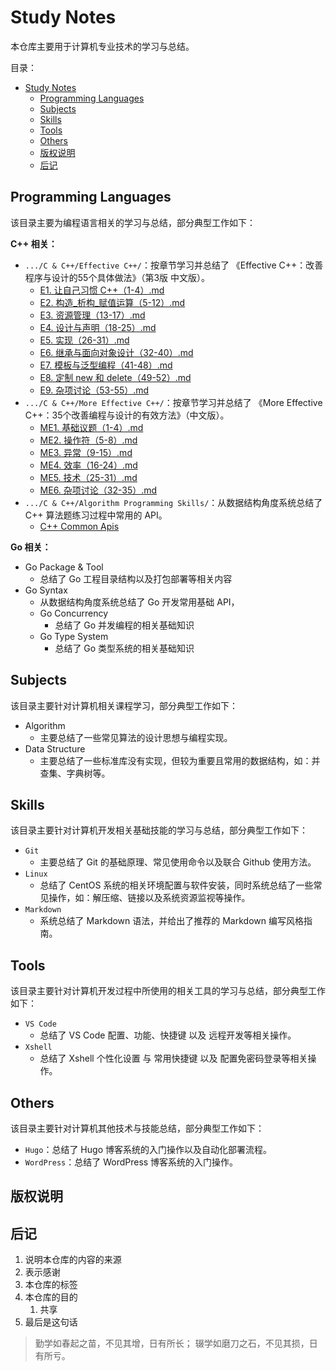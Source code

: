 # Study Notes

本仓库主要用于计算机专业技术的学习与总结。

目录：

- [Study Notes](#study-notes)
  - [Programming Languages](#programming-languages)
  - [Subjects](#subjects)
  - [Skills](#skills)
  - [Tools](#tools)
  - [Others](#others)
  - [版权说明](#版权说明)
  - [后记](#后记)

## Programming Languages

该目录主要为编程语言相关的学习与总结，部分典型工作如下：

**C++ 相关：**

* `.../C & C++/Effective C++/`：按章节学习并总结了 《Effective C++：改善程序与设计的55个具体做法》（第3版 中文版）。
  * [E1. 让自己习惯 C++（1-4）.md](/Programming%20Languages/C%20%26%20C%2B%2B/Effective%20C%2B%2B/E1.%20%E8%AE%A9%E8%87%AA%E5%B7%B1%E4%B9%A0%E6%83%AF%20C%2B%2B%EF%BC%881-4%EF%BC%89.md)
  * [E2. 构造_析构_赋值运算（5-12）.md](/Programming%20Languages/C%20%26%20C%2B%2B/Effective%20C%2B%2B/E2.%20%E6%9E%84%E9%80%A0_%E6%9E%90%E6%9E%84_%E8%B5%8B%E5%80%BC%E8%BF%90%E7%AE%97%EF%BC%885-12%EF%BC%89.md)
  * [E3. 资源管理（13-17）.md](/Programming%20Languages/C%20%26%20C%2B%2B/Effective%20C%2B%2B/E3.%20%E8%B5%84%E6%BA%90%E7%AE%A1%E7%90%86%EF%BC%8813-17%EF%BC%89.md)
  * [E4. 设计与声明（18-25）.md](/Programming%20Languages/C%20%26%20C%2B%2B/Effective%20C%2B%2B/E4.%20%E8%AE%BE%E8%AE%A1%E4%B8%8E%E5%A3%B0%E6%98%8E%EF%BC%8818-25%EF%BC%89.md)
  * [E5. 实现（26-31）.md](/Programming%20Languages/C%20%26%20C%2B%2B/Effective%20C%2B%2B/E5.%20%E5%AE%9E%E7%8E%B0%EF%BC%8826-31%EF%BC%89.md)
  * [E6. 继承与面向对象设计（32-40）.md](/Programming%20Languages/C%20%26%20C%2B%2B/Effective%20C%2B%2B/E6.%20%E7%BB%A7%E6%89%BF%E4%B8%8E%E9%9D%A2%E5%90%91%E5%AF%B9%E8%B1%A1%E8%AE%BE%E8%AE%A1%EF%BC%8832-40%EF%BC%89.md)
  * [E7. 模板与泛型编程（41-48）.md](/Programming%20Languages/C%20%26%20C%2B%2B/Effective%20C%2B%2B/E7.%20%E6%A8%A1%E6%9D%BF%E4%B8%8E%E6%B3%9B%E5%9E%8B%E7%BC%96%E7%A8%8B%EF%BC%8841-48%EF%BC%89.md)
  * [E8. 定制 new 和 delete（49-52）.md](/Programming%20Languages/C%20%26%20C%2B%2B/Effective%20C%2B%2B/E8.%20%E5%AE%9A%E5%88%B6%20new%20%E5%92%8C%20delete%EF%BC%8849-52%EF%BC%89.md)
  * [E9. 杂项讨论（53-55）.md](/Programming%20Languages/C%20%26%20C%2B%2B/Effective%20C%2B%2B/E9.%20%E6%9D%82%E9%A1%B9%E8%AE%A8%E8%AE%BA%EF%BC%8853-55%EF%BC%89.md)
* `.../C & C++/More Effective C++/`：按章节学习并总结了 《More Effective C++：35个改善编程与设计的有效方法》（中文版）。
  * [ME1. 基础议题（1-4）.md](/Programming%20Languages/C%20%26%20C%2B%2B/More%20Effective%20C%2B%2B/ME1.%20%E5%9F%BA%E7%A1%80%E8%AE%AE%E9%A2%98%EF%BC%881-4%EF%BC%89.md)
  * [ME2. 操作符（5-8）.md](/Programming%20Languages/C%20%26%20C%2B%2B/More%20Effective%20C%2B%2B/ME2.%20%E6%93%8D%E4%BD%9C%E7%AC%A6%EF%BC%885-8%EF%BC%89.md)
  * [ME3. 异常（9-15）.md](/Programming%20Languages/C%20%26%20C%2B%2B/More%20Effective%20C%2B%2B/ME3.%20%E5%BC%82%E5%B8%B8%EF%BC%889-15%EF%BC%89.md)
  * [ME4. 效率（16-24）.md](/Programming%20Languages/C%20%26%20C%2B%2B/More%20Effective%20C%2B%2B/ME4.%20%E6%95%88%E7%8E%87%EF%BC%8816-24%EF%BC%89.md)
  * [ME5. 技术（25-31）.md](/Programming%20Languages/C%20%26%20C%2B%2B/More%20Effective%20C%2B%2B/ME5.%20%E6%8A%80%E6%9C%AF%EF%BC%8825-31%EF%BC%89.md)
  * [ME6. 杂项讨论（32-35）.md](/Programming%20Languages/C%20%26%20C%2B%2B/More%20Effective%20C%2B%2B/ME6.%20%E6%9D%82%E9%A1%B9%E8%AE%A8%E8%AE%BA%EF%BC%8832-35%EF%BC%89.md)
* `.../C & C++/Algorithm Programming Skills/`：从数据结构角度系统总结了 C++ 算法题练习过程中常用的 API。
  * [C++ Common Apis](/Programming%20Languages/C%20%26%20C%2B%2B/Algorithm%20Programming%20Skills/C%2B%2B%20Common%20Apis/)

**Go 相关：**

* Go Package & Tool
  * 总结了 Go 工程目录结构以及打包部署等相关内容
* Go Syntax
  * 从数据结构角度系统总结了 Go 开发常用基础 API，
  * Go Concurrency
    * 总结了 Go 并发编程的相关基础知识
  * Go Type System
    * 总结了 Go 类型系统的相关基础知识

## Subjects

该目录主要针对计算机相关课程学习，部分典型工作如下：

* Algorithm
  * 主要总结了一些常见算法的设计思想与编程实现。
* Data Structure
  * 主要总结了一些标准库没有实现，但较为重要且常用的数据结构，如：并查集、字典树等。

## Skills

该目录主要针对计算机开发相关基础技能的学习与总结，部分典型工作如下：

* `Git`
  * 主要总结了 Git 的基础原理、常见使用命令以及联合 Github 使用方法。
* `Linux`
  * 总结了 CentOS 系统的相关环境配置与软件安装，同时系统总结了一些常见操作，如：解压缩、链接以及系统资源监视等操作。
* `Markdown`
  * 系统总结了 Markdown 语法，并给出了推荐的 Markdown 编写风格指南。

## Tools

该目录主要针对计算机开发过程中所使用的相关工具的学习与总结，部分典型工作如下：

* `VS Code`
  * 总结了 VS Code 配置、功能、快捷键 以及 远程开发等相关操作。
* `Xshell`
  * 总结了 Xshell 个性化设置 与 常用快捷键 以及 配置免密码登录等相关操作。

## Others

该目录主要针对计算机其他技术与技能总结，部分典型工作如下：

* `Hugo`：总结了 Hugo 博客系统的入门操作以及自动化部署流程。
* `WordPress`：总结了 WordPress 博客系统的入门操作。

## 版权说明

## 后记

1. 说明本仓库的内容的来源
2. 表示感谢
3. 本仓库的标签
4. 本仓库的目的
   1. 共享
5. 最后是这句话

> 勤学如春起之苗，不见其增，日有所长；
> 辍学如磨刀之石，不见其损，日有所亏。